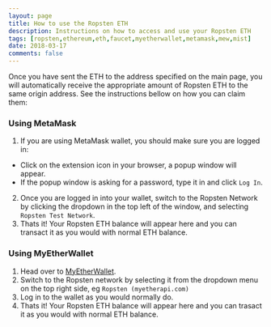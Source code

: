 ```yaml
---
layout: page
title: How to use the Ropsten ETH
description: Instructions on how to access and use your Ropsten ETH 
tags: [ropsten,ethereum,eth,faucet,myetherwallet,metamask,mew,mist]
date: 2018-03-17
comments: false
---
```


Once you have sent the ETH to the address specified on the main page, you will automatically receive the appropriate amount of Ropsten ETH to the same origin address. See the instructions bellow on how you can claim them:

### Using MetaMask
1. If you are using MetaMask wallet, you should make sure you are logged in:
  * Click on the extension icon in your browser, a popup window will appear.
  * If the popup window is asking for a password, type it in and click `Log In`.
2. Once you are logged in into your wallet, switch to the Ropsten Network by clicking the dropdown in the top left of the window, and selecting `Ropsten Test Network`.
3. Thats it! Your Ropsten ETH balance will appear here and you can transact it as you would with normal ETH balance.

### Using MyEtherWallet
1. Head over to <a href="https://www.myetherwallet.com/#send-transaction" target="_blank">MyEtherWallet</a>.
2. Switch to the Ropsten network by selecting it from the dropdown menu on the top right side, eg `Ropsten (myetherapi.com)`
3. Log in to the wallet as you would normally do.
4. Thats it! Your Ropsten ETH balance will appear here and you can trasact it as you would with normal ETH balance.
